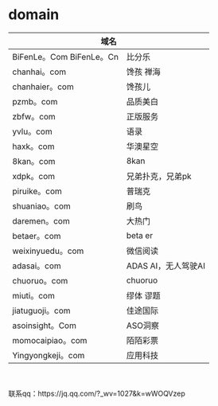 # domain
<html>
<head>

<meta name="robots" content="noindex,nofollow">
<meta name="robots" content="noimageindex">

</head>
<body>
<table>
<thead>
    <tr>
        <th colspan="2">域名</th>
    </tr>
</thead>
<tbody>
<tr>
<td>BiFenLe。Com  BiFenLe。Cn</td>
<td>比分乐</td>
</tr>
<tr>
<td>chanhai。com</td>
<td>馋孩 禅海</td>
</tr>
<tr>
<td>chanhaier。com</td>
<td>馋孩儿</td>
</tr>

<tr>
<td>pzmb。com</td>
<td>品质美白</td>
</tr>
<tr>
<td>zbfw。com</td>
<td>正版服务</td>
</tr>
<tr>
<td>yvlu。com</td>
<td>语录</td>
</tr>
<tr>
<td>haxk。com</td>
<td>华澳星空</td>
</tr>
<tr>
<td>8kan。com</td>
<td>8kan</td>
</tr>
<tr>
<td>xdpk。com</td>
<td>兄弟扑克，兄弟pk</td>
</tr>
<tr>
<td>piruike。com</td>
<td>普瑞克</td>
</tr>
<tr>
<td>shuaniao。com</td>
<td>刷鸟</td>
</tr>
<tr>
<td>daremen。com</td>
<td>大热门</td>
</tr>

<tr>
<td>betaer。com</td>
<td>beta er</td>
</tr>
<tr>
<td>weixinyuedu。com</td>
<td>微信阅读</td>
</tr>
<tr>
<td>adasai。com</td>
<td>ADAS AI，无人驾驶AI</td>
</tr>
<tr>
<td>chuoruo。com</td>
<td>chuoruo</td>
</tr>

<tr>
<td>miuti。com</td>
<td>缪体 谬题</td>
</tr>
<tr>
<td>jiatuguoji。com</td>
<td>佳途国际</td>
</tr>
<tr>
<td>asoinsight。Com</td>
<td>ASO洞察</td>
</tr>
<tr>
<td>momocaipiao。com</td>
<td>陌陌彩票</td>
</tr>
<tr>
<td>Yingyongkeji。com</td>
<td>应用科技</td>
</tr>
    </tbody>
</table>

<br>
<br>
联系qq：https://jq.qq.com/?_wv=1027&k=wWOQVzep

</body>
</html>
